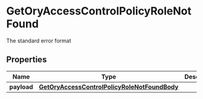 

# GetOryAccessControlPolicyRoleNotFound

The standard error format
## Properties

Name | Type | Description | Notes
------------ | ------------- | ------------- | -------------
**payload** | [**GetOryAccessControlPolicyRoleNotFoundBody**](GetOryAccessControlPolicyRoleNotFoundBody.md) |  |  [optional]



